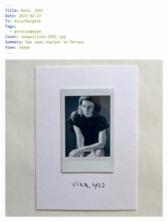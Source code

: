 ```yaml
---
Title: Вика, 2022
Date: 2023-02-22
Tz: Asia/Bangkok
Tags:
  - фотографирую
Cover: images/vika-2022.jpg
Summary: Еще один портрет из Питера
View: image
---
```


![Вика, 2022](images/vika-2022@2x.jpg)
